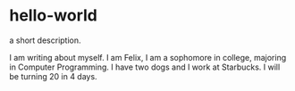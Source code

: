 # hello-world
a short description.

I am writing about myself. I am Felix, I am a sophomore in college, majoring in Computer Programming.
I have two dogs and I work at Starbucks.
I will be turning 20 in 4 days.
